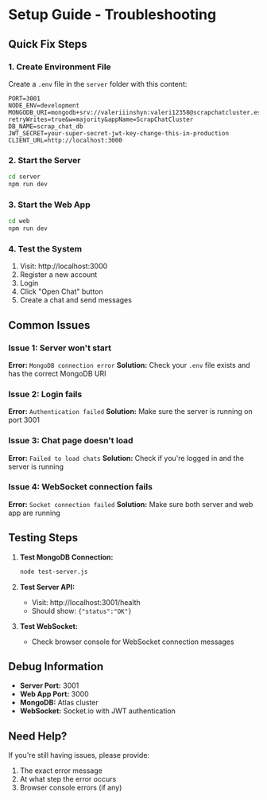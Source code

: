 # Setup Guide - Troubleshooting

## Quick Fix Steps

### 1. Create Environment File

Create a `.env` file in the `server` folder with this content:

```env
PORT=3001
NODE_ENV=development
MONGODB_URI=mongodb+srv://valeriiinshyn:valeri12358@scrapchatcluster.es1when.mongodb.net/?retryWrites=true&w=majority&appName=ScrapChatCluster
DB_NAME=scrap_chat_db
JWT_SECRET=your-super-secret-jwt-key-change-this-in-production
CLIENT_URL=http://localhost:3000
```

### 2. Start the Server

```bash
cd server
npm run dev
```

### 3. Start the Web App

```bash
cd web
npm run dev
```

### 4. Test the System

1. Visit: http://localhost:3000
2. Register a new account
3. Login
4. Click "Open Chat" button
5. Create a chat and send messages

## Common Issues

### Issue 1: Server won't start

**Error:** `MongoDB connection error`
**Solution:** Check your `.env` file exists and has the correct MongoDB URI

### Issue 2: Login fails

**Error:** `Authentication failed`
**Solution:** Make sure the server is running on port 3001

### Issue 3: Chat page doesn't load

**Error:** `Failed to load chats`
**Solution:** Check if you're logged in and the server is running

### Issue 4: WebSocket connection fails

**Error:** `Socket connection failed`
**Solution:** Make sure both server and web app are running

## Testing Steps

1. **Test MongoDB Connection:**

   ```bash
   node test-server.js
   ```

2. **Test Server API:**

   - Visit: http://localhost:3001/health
   - Should show: `{"status":"OK"}`

3. **Test WebSocket:**
   - Check browser console for WebSocket connection messages

## Debug Information

- **Server Port:** 3001
- **Web App Port:** 3000
- **MongoDB:** Atlas cluster
- **WebSocket:** Socket.io with JWT authentication

## Need Help?

If you're still having issues, please provide:

1. The exact error message
2. At what step the error occurs
3. Browser console errors (if any)
